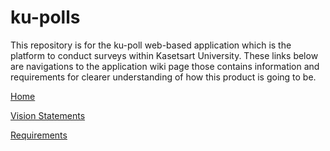 # ku-polls

This repository is for the ku-poll web-based application which is the platform to conduct surveys within Kasetsart University.
These links below are navigations to the application wiki page those contains information and requirements for clearer understanding of how this product is going to be.

[Home](../../wiki/home)

[Vision Statements](../../wiki/Vision%20Statement)

[Requirements](../../wiki/requirements)
